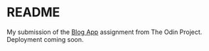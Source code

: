 # README

My submission of the [Blog App](https://www.theodinproject.com/lessons/ruby-on-rails-blog-app) assignment from The Odin Project. Deployment coming soon.
